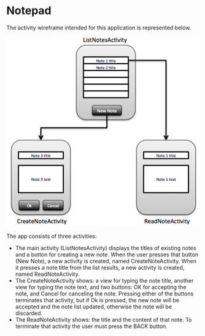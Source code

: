 # Notepad

The activity wireframe intended for this application is represented below.

![wireframe](images/notepad_wireframe.png)

The app consists of three activities:
- The main activity (ListNotesActivity) displays the titles of existing notes and a button for creating a new note. When the user presses that button (New Note), a new activity is created, named CreateNoteActivity. When it presses a note title from the list results, a new activity is created, named ReadNoteActivity.
- The CreateNoteActivity shows: a view for typing the note title, another view for typing the note text, and two buttons: OK for accepting the note, and Cancel for canceling the note. Pressing either of the buttons terminates that activity, but if Ok is pressed, the new note will be accepted and the note list updated, otherwise the note will be discarded.
- The ReadNoteActivity shows: the title and the content of that note. To terminate that activity the user must press the BACK button. 
